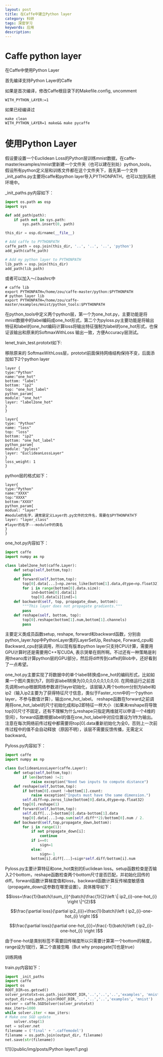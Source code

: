 ```yaml
---
layout: post
title: 在Caffe中建立Python layer
category: 科研
tags: 深度学习
keywords: 应用
description: 
---
```


# Caffe python layer

在Caffe中使用Python Layer

首先编译支持Python Layer的Caffe 

如果是首次编译，修改Caffe根目录下的Makefile.config, uncomment

```
WITH_PYTHON_LAYER:=1
```

如果已经编译过

```Shell
make clean
WITH_PYTHON_LAYER=1 make&& make pycaffe
```

# 使用Python Layer

假设要设置一个Euclidean Loss的Python层训练mnist数据，在caffe-master/examples/mnist里新建一个文件夹（也可以建在别处）python_tools，假设所有python定义层和训练文件都在这个文件夹下，首先第一个文件_init_paths.py主要将caffe和python layer导入PYTHONPATH，也可以加到系统环境中。

_init_paths.py内容如下：

```Python
import os.path as osp
import sys

def add_path(path):
    if path not in sys.path:
        sys.path.insert(0, path)

this_dir = osp.dirname(__file__)

# Add caffe to PYTHONPATH
caffe_path = osp.join(this_dir, '..', '..', '..', 'python')
add_path(caffe_path)

# Add my python layer to PYTHONPATH
lib_path = osp.join(this_dir)
add_path(lib_path)
```

或者可以加入～/.bashrc中

```Shell
# caffe lib
export PYTHONPATH=/home/zou/caffe-master/python:$PYTHONPATH
# python layer lib
export PYTHONPATH=/home/zou/caffe-master/examples/mnist/python_tools:$PYTHONPATH
```

在python_tools中定义两个python层，第一个为one_hot.py，主要功能是将mnist数据中的label编码成one_hot形式，第二个为pyloss.py主要功能是将输出特征和label的one_hot编码计算loss将输出特征强制为label的one_hot形式，也保证该输出和原来的SoftmaxWithLoss 输出一致，方便Accuracy层测试。

lenet_train_test.prototxt如下:

移除原来的 SoftmaxWithLoss层，prototxt前面保持网络结构保持不变，后面添加如下2个python layer

```
layer {
type:"Python"
name:"one_hot"   
bottom: "label"
bottom: "ip2"
top: "one_hot_label"
python_param{
module: "one_hot"
layer: "label2one_hot"
}
}

layer{
type: "Python"
name: "loss"
top: "loss"
bottom: "ip2"
bottom: "one_hot_label"
python_param{
module: "pyloss"
layer: "EuclideanLossLayer"
}
loss_weight: 1
}
```

python层的格式如下：

```
layer{
type:"Python"
name:"XXXX"
top:"XXXX"
bottom:"XXXX"
python_param{
modual: "layer"
#module的名字，通常是定义Layer的.py文件的文件名，需要在$PYTHONPATH下
layer: "layer_class"
#layer的名字---module中的类名
}
}
```

one_hot.py内容如下：

```Python
import caffe
import numpy as np

class label2one_hot(caffe.Layer):
    def setup(self,bottom,top):
        pass
    def forward(self,bottom,top):
        top[0].data[...]=np.zeros_like(bottom[1].data,dtype=np.float32)
        for i in range(bottom[0].data.size):
            ind=bottom[0].data[i]
            top[0].data[i][ind]=1
    def backward(self, top, propagate_down, bottom):
        """This layer does not propagate gradients."""
        pass
    def reshape(self, bottom, top):
        top[0].reshape(bottom[1].num,bottom[1].channels)
        pass
```

主要定义类成员函数setup, reshape, forward和backward函数，分别由python_layer.hpp中PythonLayer类的LayerSetUp, Reshape, Forward_cpu和Backward_cpu封装调用，所以现有版本python layer只支持CPU计算，需要用GPU计算时还是需要用C++写CUDA, 表示哭晕在厕所啊。不过还有一种策略是利用theano库计算python层的GPU部分，然后将diff传到caffe的Blob中，还好看到了一点希望。

one_hot.py主要实现了将数据中的单个label转换成one_hot的编码形式，比如如果一个图片类别为7，则将该label转换为[0,0,0,0,0,0,1,0,0,0]. 在网络运行之前首先调用setup根据网络参数进行layer初始化，该层输入两个bottom分别为label和ip2（输入ip2主要为了获得特征尺寸信息，类似于Faster_rcnn中的一个python layer，不参与数值计算），输出one_hot_label。 reshape函数在forward之前调用将one_hot_label的尺寸初始化成和ip2即特征一样大小（如果未reshape将导致top[0]尺寸不固定，还有不理解为什么reshape只指定两维就可以申请一个4维的空间），forward函数根据label的值在one_hot_label中对应位置设为1作为输出。注意在每次网络前传过程中都需要将top[0].data重新初始化为全0，否则上一次前传过程中的值不会自动释放（原因不明），该层不需要反馈传播，无需定义backward。


Pyloss.py内容如下：

```Python
import caffe
import numpy as np

class EuclideanLossLayer(caffe.Layer):
    def setup(self,bottom,top):
        if len(bottom) !=2:
            raise exception("Need two inputs to compute distance")
    def reshape(self,bottom,top):
        if bottom[0].count !=bottom[1].count:
            raise exception("Inputs must have the same dimension.")
        self.diff=np.zeros_like(bottom[0].data,dtype=np.float32)
        top[0].reshape(1)
    def forward(self,bottom,top):
        self.diff[...]=bottom[0].data-bottom[1].data
        top[0].data[...]=np.sum(self.diff**2)/bottom[0].num / 2.
    def backward(self,top,propagate_down,bottom):
        for i in range(1):
            if not propagate_down[i]:
                continue
            if i==0:
                sign=1
            else:
                sign=-1
            bottom[i].diff[...]=sign*self.diff/bottom[i].num
```

Pyloss.py主要计算特征和one_hot类别的Euclidean loss。setup函数检查是否输入2个bottom，reshape函数检查两个bottom尺寸是否匹配，并初始化回传的diff。forward函数计算梯度值和loss，backward函数计算反传梯度敏感值（propagate_down这参数在哪里设置）。具体推导如下：

$$loss=\frac{1}{batch}\sum_{i}^{batch}\frac{1}{2}\left \| ip2_{i}-one-hot_{i} \right \|^{2}$$

$$\frac{\partial loss}{\partial ip2_{i}}=\frac{1}{batch}\left ( ip2_{i}-one-hot_{i} \right )$$

$$\frac{\partial loss}{\partial one-hot_{i}}=\frac{-1}{batch}\left ( ip2_{i}-one-hot_{i} \right )$$

由于one-hot是类别标签不需要回传梯度所以只需要计算第一个bottom的梯度，range设为1就行，第二个直接忽略（But why propagate[1]也是true）




训练网络

train.py内容如下：

```Python
import _init_paths
import caffe
import os
ROOT_DIR=os.getcwd()
solver_prototxt=os.path.join(ROOT_DIR,'..','..','..','examples', 'mnist','lenet_solver.prototxt')
output_dir=os.path.join(ROOT_DIR,'..','..','..','examples', 'mnist')
solver = caffe.SGDSolver(solver_prototxt)
max_iters=1000
while solver.iter < max_iters:
# Make one SGD update
    solver.step(1)
net = solver.net
filename = ('final' + '.caffemodel')
filename = os.path.join(output_dir, filename)
net.save(str(filename))
```

![1](/public/img/posts/Python layer/1.png)